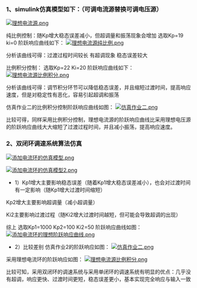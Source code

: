 ### 1、simulink仿真模型如下：（可调电流源替换可调电压源）
[![理想电流源.png](https://i.loli.net/2019/04/30/5cc83204dd827.png)](https://i.loli.net/2019/04/30/5cc83204dd827.png)

纯比例控制：随Kp增大稳态误差减小，但超调量和振荡现象会增加
选取Kp=19 ki=0
阶跃响应曲线如下：
[![理想电流源纯比例.png](https://i.loli.net/2019/04/30/5cc8379149535.png)](https://i.loli.net/2019/04/30/5cc8379149535.png)

分析该曲线可得：过渡过程时间较长 有超调现象 稳态误差较大

比例积分控制：
选取Kp=22  Ki=20
阶跃响应曲线如下：
[![理想电流源比例积分.png](https://i.loli.net/2019/05/01/5cc8fa05ccef9.png)](https://i.loli.net/2019/05/01/5cc8fa05ccef9.png)

分析该曲线可得：调节积分环节可以降低稳态误差，并且缩短过渡时间，提高响应速度，但是对稳定性有恶化，容易引起超调和振荡

仿真作业二的比例积分控制阶跃响应曲线如图：
[![仿真作业二.png](https://i.loli.net/2019/05/01/5cc8fb067aa68.png)](https://i.loli.net/2019/05/01/5cc8fb067aa68.png)

比较可得，同样采用比例积分控制，理想电流源的阶跃响应曲线比采用理想电压源的阶跃响应曲线大大缩短了过渡过程时间，并且减小振荡，提高响应速度。

### 2、双闭环调速系统算法仿真

[![添加电流环的仿真模型.png](https://i.loli.net/2019/05/01/5cc8fcbf3cb63.png)](https://i.loli.net/2019/05/01/5cc8fcbf3cb63.png)

[![添加电流环的仿真模型2.png](https://i.loli.net/2019/05/01/5cc8fcd2aac30.png)](https://i.loli.net/2019/05/01/5cc8fcd2aac30.png)

- 1）Kp1增大主要影响稳态误差（随着Kp1增大稳态误差减小），也会对过渡时间有一定影响（随Kp1增大过渡时间缩短）

Kp2增大主要影响超调量（减小超调量）

Ki2主要影响过渡过程（随Ki2增大过渡时间越短，但可能会导致超调的出现）

综上 选取Kp1=1000 Kp2=100 Ki2=50 阶跃响应曲线如图：
[![添加电流环的理想阶跃响应曲线.png](https://i.loli.net/2019/05/01/5cc8fdc7752b8.png)](https://i.loli.net/2019/05/01/5cc8fdc7752b8.png)

- 2）比较差别
仿真作业2的阶跃响应如图：
[![仿真作业二.png](https://i.loli.net/2019/05/01/5cc8fb067aa68.png)](https://i.loli.net/2019/05/01/5cc8fb067aa68.png)

采用理想电流环的阶跃响应如图：
[![理想电流源比例积分.png](https://i.loli.net/2019/05/01/5cc8fa05ccef9.png)](https://i.loli.net/2019/05/01/5cc8fa05ccef9.png)

比较可知，采用双闭环的调速系统与采用单闭环的调速系统有明显的优点：几乎没有超调，响应更快、过渡时间更短，稳态误差更小，基本实现完全响应与输入一致

